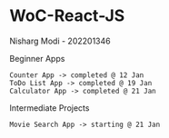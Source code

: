 # WoC-React-JS

Nisharg Modi - 202201346

Beginner Apps

    Counter App -> completed @ 12 Jan
    ToDo List App -> completed @ 19 Jan
    Calculator App -> completed @ 21 Jan

Intermediate Projects

    Movie Search App -> starting @ 21 Jan 